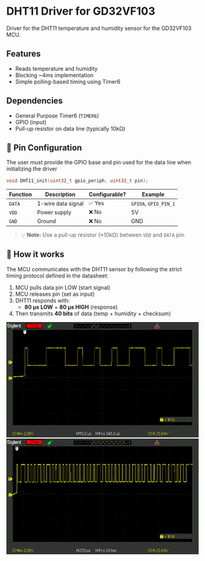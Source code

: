 # DHT11 Driver for GD32VF103

Driver for the DHT11 temperature and humidity sensor for the GD32VF103 MCU.

## Features
- Reads temperature and humidity
- Blocking ~4ms implementation
- Simple polling-based timing using Timer6

## Dependencies
- General Purpose Timer6 (`TIMER6`)
- GPIO (input)
- Pull-up resistor on data line (typically 10kΩ)

## 📌 Pin Configuration

The user must provide the GPIO base and pin used for the data line when initializing the driver

 ```c
void DHT11_init(uint32_t gpio_periph, uint32_t pin);
```

| Function   | Description                      | Configurable? | Example              |
|------------|----------------------------------|----------------|----------------------|
| `DATA`     | 1-wire data signal               | ✅ Yes         | `GPIOA`, `GPIO_PIN_1`|
| `VDD`      | Power supply                     | ❌ No          | 5V                   |
| `GND`      | Ground                           | ❌ No          | GND                  |

> 💡 **Note:** Use a pull-up resistor (≈10kΩ) between `VDD` and `DATA` pin.

## 🧠 How it works

The MCU communicates with the DHT11 sensor by following the strict timing protocol defined in the datasheet:

1. MCU pulls data pin LOW (start signal)
2. MCU releases pin (set as input)
3. DHT11 responds with:
   - **80 µs LOW** + **80 µs HIGH** (response)
4. Then transmits **40 bits** of data (temp + humidity + checksum)

![DHT waveform](img/SDS00001.BMP)
![DHT waveform](img/SDS00002.BMP)


